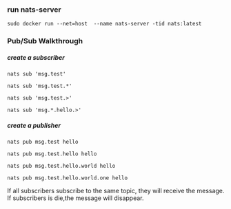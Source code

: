 ### run nats-server
```shell
sudo docker run --net=host  --name nats-server -tid nats:latest

```
### Pub/Sub Walkthrough
##### create a subscriber
```shell
nats sub 'msg.test'
```
```shell
nats sub 'msg.test.*'
```
```shell
nats sub 'msg.test.>'
```
```shell
nats sub 'msg.*.hello.>'
```

##### create a publisher  
```shell
nats pub msg.test hello
```
```shell
nats pub msg.test.hello hello
```
```shell
nats pub msg.test.hello.world hello
```
```shell
nats pub msg.test.hello.world.one hello
```

If all subscribers subscribe to the same topic, they will receive the message.
If subscribers is die,the message will disappear.
